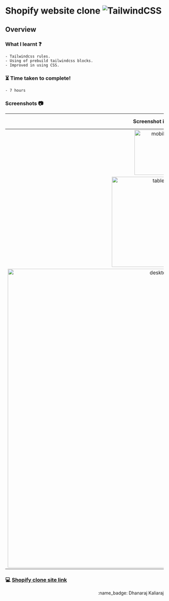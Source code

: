 # Shopify website clone ![TailwindCSS](https://img.shields.io/badge/-TailwindCSS-blue)

## Overview
### What I learnt :question:
    - Tailwindcss rules.
    - Using of prebuild tailwindcss blocks.
    - Improved in using CSS.
### :hourglass_flowing_sand: Time taken to complete!
    - 7 hours
### Screenshots :camera:

Screenshot images                               |  Screen size
:-----------------------------------------:|:-------------------------:
<img width="143" alt="mobile" src="https://user-images.githubusercontent.com/85427455/193074761-62fa7b59-8a1e-4389-969e-e9663e8a5c82.PNG">| Mobile
<img width="286" alt="tablet" src="https://user-images.githubusercontent.com/85427455/193074835-ff8ff5d8-08d7-4b04-aa8d-6963370c62a1.png">| Tablet
<img width="948" alt="desktop" src="https://user-images.githubusercontent.com/85427455/193074885-4a2a7240-b0b3-4089-8cd2-bfd0088f9991.PNG">| Desktop




### :computer: [Shopify clone site link](https://dhanaraj-shopify-clone.netlify.app/)

<div align="right">:name_badge: Dhanaraj Kaliaraj</div>
